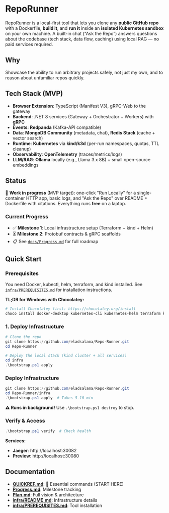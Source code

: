 # RepoRunner

RepoRunner is a local-first tool that lets you clone any **public GitHub repo** with a Dockerfile, **build it**, and **run it** inside an **isolated Kubernetes sandbox** on your own machine. A built-in chat (“Ask the Repo”) answers questions about the codebase (tech stack, data flow, caching) using local RAG — no paid services required.

## Why
Showcase the ability to run arbitrary projects safely, not just my own, and to reason about unfamiliar repos quickly.

## Tech Stack (MVP)
- **Browser Extension**: TypeScript (Manifest V3), gRPC-Web to the gateway
- **Backend**: .NET 8 services (Gateway + Orchestrator + Workers) with **gRPC**
- **Events**: **Redpanda** (Kafka-API compatible)
- **Data**: **MongoDB Community** (metadata, chat), **Redis Stack** (cache + vector search)
- **Runtime**: **Kubernetes** via **kind/k3d** (per-run namespaces, quotas, TTL cleanup)
- **Observability**: **OpenTelemetry** (traces/metrics/logs)
- **LLM/RAG**: **Ollama** locally (e.g., Llama 3.x 8B) + small open-source embeddings

## Status
🚧 **Work in progress** (MVP target): one-click "Run Locally" for a single-container HTTP app, basic logs, and "Ask the Repo" over README + Dockerfile with citations. Everything runs **free** on a laptop.

### Current Progress
- ✅ **Milestone 1**: Local infrastructure setup (Terraform + kind + Helm)
- ⏳ **Milestone 2**: Protobuf contracts & gRPC scaffolds
- 📋 See [`docs/Progress.md`](docs/Progress.md) for full roadmap

## Quick Start

### Prerequisites

You need Docker, kubectl, helm, terraform, and kind installed. See [`infra/PREREQUISITES.md`](infra/PREREQUISITES.md) for installation instructions.

**TL;DR for Windows with Chocolatey:**
```powershell
# Install Chocolatey first: https://chocolatey.org/install
choco install docker-desktop kubernetes-cli kubernetes-helm terraform kind -y
```

### 1. Deploy Infrastructure

```powershell
# Clone the repo
git clone https://github.com/eladsalama/Repo-Runner.git
cd Repo-Runner

# Deploy the local stack (kind cluster + all services)
cd infra
.\bootstrap.ps1 apply
```

### Deploy Infrastructure

```powershell
git clone https://github.com/eladsalama/Repo-Runner.git
cd Repo-Runner/infra
.\bootstrap.ps1 apply  # Takes 5-10 min
```

**⚠️ Runs in background!** Use `.\bootstrap.ps1 destroy` to stop.

### Verify & Access

```powershell
.\bootstrap.ps1 verify  # Check health
```

**Services:**
- **Jaeger**: http://localhost:30082
- **Preview**: http://localhost:30080

## Documentation

- **[QUICKREF.md](QUICKREF.md)**: 🎯 Essential commands (START HERE)
- **[Progress.md](docs/Progress.md)**: Milestone tracking
- **[Plan.md](docs/Plan.md)**: Full vision & architecture
- **[infra/README.md](infra/README.md)**: Infrastructure details
- **[infra/PREREQUISITES.md](infra/PREREQUISITES.md)**: Tool installation

